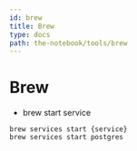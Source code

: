 ```yaml
---
id: brew
title: Brew
type: docs
path: the-notebook/tools/brew
---
```


# Brew

- brew start service
```
brew services start {service}
brew services start postgres
```
